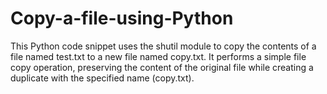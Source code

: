 # Copy-a-file-using-Python
This Python code snippet uses the shutil module to copy the contents of a file named test.txt to a new file named copy.txt. It performs a simple file copy operation, preserving the content of the original file while creating a duplicate with the specified name (copy.txt).

